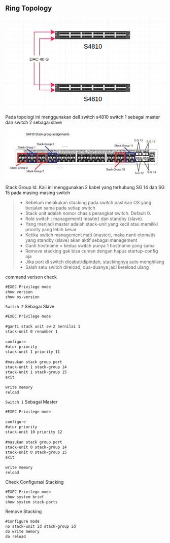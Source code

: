 ## Ring Topology

![ring-topology](./ring-topology.png)

Pada topologi ini menggunakan dell switch s4810 switch 1 sebagai master dan switch 2 sebagai slave

![ring-topology](./stack-group-dell-sw.jpeg)

Stack Group Id. Kali ini menggunakan 2 kabel yang terhubung SG 14 dan SG 15 pada masing-masing switch

> - Sebelum melakukan stacking pada switch pastikan OS yang berjalan sama pada setiap switch
> - Stack unit adalah nomor chasis perangkat switch. Default 0.
> - Role switch : management( master) dan standby (slave).
> - Yang menjadi master adalah stack-unit yang kecil atau memiliki priority yang lebih besar
> - Ketika switch management mati (master), maka nanti otomatis yang standby (slave) akan aktif sebagai management
> - Ganti hostname = kedua switch punya 1 hostname yang sama
> - Remove stacking gak bisa cuman dengan hapus startup-config aja
> - Jika port di switch dicabut/dipindah, stackingnya auto menghilang
> - Salah satu switch direload, dua-duanya jadi kereload ulang

command verison check

```
#EXEC Privilege mode
show version
show os-version
```

`Switch 2` Sebagai Slave

```
#EXEC Privilege mode

#ganti stack unit sw-2 bernilai 1
stack-unit 0 renumber 1

configure
#atur priority
stack-unit 1 priority 11

#masukan stack group port
stack-unit 1 stack-group 14
stack-unit 1 stack-group 15
exit

write memory
reload

```

`Switch 1` Sebagai Master

```
#EXEC Privilege mode

configure
#atur priority
stack-unit 10 priority 12

#masukan stack group port
stack-unit 0 stack-group 14
stack-unit 0 stack-group 15
exit

write memory
reload
```

Check Configurasi Stacking

```
#EXEC Privilege mode
show system brief
show system stack-ports

```

Remove Stacking

```
#Configure mode
no stack-unit id stack-group id
do write memory
do reload
```
